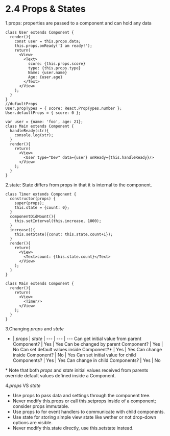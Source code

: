 # 2.4 Props & States

1.props: properties are passed to a component and can hold any data
```
class User extends Component {
  render(){
    const user = this.props.data;
    this.props.onReady('I am ready!');
    return(
      <View>
        <Text>
          score: {this.props.score}
          type: {this.props.type}
          Name: {user.name}
          Age: {user.age}
        </Text>
      </View>
    );
  }
}
//dufaultProps
User.propTypes = { score: React.PropTypes.number };
User.defaultProps = { score: 0 };

var user = {name: 'foo', age: 21};
class Main extends Component {
  handleReady(str){
    console.log(str);
  }
  render(){
    return(
      <View>
        <User type="Dev" data={user} onReady={this.handleReady}/>
      </View>
    );
  }
}
```
2.state: State differs from props in that it is internal to the component.

```
class Timer extends Component {
  constructor(props) {
    super(props);
    this.state = {count: 0};
  }
  componentDidMount(){
    this.setInterval(this.increase, 1000);
  }
  increase(){
    this.setState({conut: this.state.count+1});
  }
  render(){
    return(
      <View>
        <Text>count: {this.state.count}</Text>
      </View>
    );
  }
}

class Main extends Component {
  render(){
    return(
      <View>
        <Timer/>
      </View>
    );
  }
}
```

3.Changing _props_ and _state_

- | _props_ | _state_ | 
--- | --- | --- 
Can get initial value from parent Component? | Yes | Yes
Can be changed by parent Component? | Yes | No
Can set default values inside Component?* | Yes | Yes
Can change inside Component? | No | Yes
Can set initial value for child Components? | Yes | Yes
Can change in child Components? | Yes | No

\* Note that both _props_ and _state_ initial values received from parents override default values defined inside a Component.

4._props_ VS _state_
 - Use props to pass data and settings through the component tree.
 - Never modify this.props or call this.setprops inside of a component; consider props immutable.
 - Use props to for event handlers to communicate with child components.
 - Use state for storing simple view state like wether or not drop-down options are visible.
 - Never modify this.state directly, use this.setstate instead.